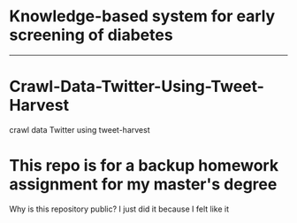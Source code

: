 # Knowledge-based system for early screening of diabetes
---

# Crawl-Data-Twitter-Using-Tweet-Harvest
crawl data Twitter using tweet-harvest

# This repo is for a backup homework assignment for my master's degree 
Why is this repository public? I just did it because I felt like it
